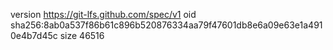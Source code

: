 version https://git-lfs.github.com/spec/v1
oid sha256:8ab0a537f86b61c896b520876334aa79f47601db8e6a09e63e1a4910e4b7d45c
size 46516
